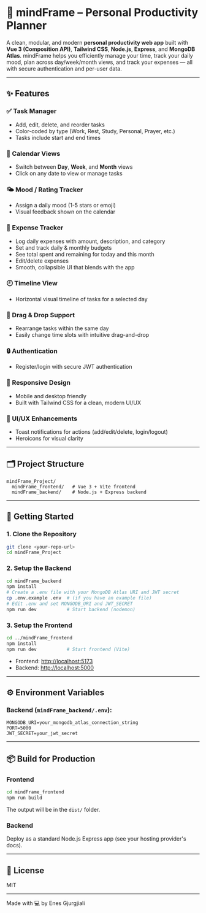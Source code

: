 # 🧠 mindFrame – Personal Productivity Planner

A clean, modular, and modern **personal productivity web app** built with **Vue 3 (Composition API)**, **Tailwind CSS**, **Node.js**, **Express**, and **MongoDB Atlas**. mindFrame helps you efficiently manage your time, track your daily mood, plan across day/week/month views, and track your expenses — all with secure authentication and per-user data.

---

## ✨ Features

### ✅ Task Manager

- Add, edit, delete, and reorder tasks
- Color-coded by type (Work, Rest, Study, Personal, Prayer, etc.)
- Tasks include start and end times

### 📅 Calendar Views

- Switch between **Day**, **Week**, and **Month** views
- Click on any date to view or manage tasks

### 🌤️ Mood / Rating Tracker

- Assign a daily mood (1-5 stars or emoji)
- Visual feedback shown on the calendar

### 💸 Expense Tracker

- Log daily expenses with amount, description, and category
- Set and track daily & monthly budgets
- See total spent and remaining for today and this month
- Edit/delete expenses
- Smooth, collapsible UI that blends with the app

### 🕘 Timeline View

- Horizontal visual timeline of tasks for a selected day

### 🔄 Drag & Drop Support

- Rearrange tasks within the same day
- Easily change time slots with intuitive drag-and-drop

### 🔒 Authentication

- Register/login with secure JWT authentication

### 📱 Responsive Design

- Mobile and desktop friendly
- Built with Tailwind CSS for a clean, modern UI/UX

### 💬 UI/UX Enhancements

- Toast notifications for actions (add/edit/delete, login/logout)
- Heroicons for visual clarity

---

## 🗂️ Project Structure

```
mindFrame_Project/
  mindFrame_frontend/   # Vue 3 + Vite frontend
  mindFrame_backend/    # Node.js + Express backend
```

---

## 🚀 Getting Started

### 1. Clone the Repository

```sh
git clone <your-repo-url>
cd mindFrame_Project
```

### 2. Setup the Backend

```sh
cd mindFrame_backend
npm install
# Create a .env file with your MongoDB Atlas URI and JWT secret
cp .env.example .env  # (if you have an example file)
# Edit .env and set MONGODB_URI and JWT_SECRET
npm run dev           # Start backend (nodemon)
```

### 3. Setup the Frontend

```sh
cd ../mindFrame_frontend
npm install
npm run dev           # Start frontend (Vite)
```

- Frontend: [http://localhost:5173](http://localhost:5173)
- Backend: [http://localhost:5000](http://localhost:5000)

---

## ⚙️ Environment Variables

### Backend (`mindFrame_backend/.env`):

```
MONGODB_URI=your_mongodb_atlas_connection_string
PORT=5000
JWT_SECRET=your_jwt_secret
```

---

## 📦 Build for Production

### Frontend

```sh
cd mindFrame_frontend
npm run build
```

The output will be in the `dist/` folder.

### Backend

Deploy as a standard Node.js Express app (see your hosting provider's docs).

---

## 📄 License

MIT

---

Made with 💻 by Enes Gjurgjiali
